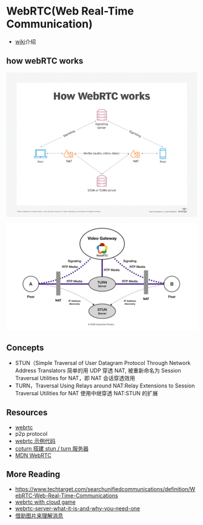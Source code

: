 # WebRTC(Web Real-Time Communication)

- [wiki](./wiki.md)介绍

## how webRTC works

![](./how_webrtc_works-f.png)

![](./d179997-ivrpowers-turn-stun-screen.005.jpeg)

## Concepts

- STUN（Simple Traversal of User Datagram Protocol Through Network Address Translators 简单的用 UDP 穿透 NAT, 被重新命名为 Session Traversal Utilities for NAT，即 NAT 会话穿透效用
- TURN，Traversal Using Relays around NAT:Relay Extensions to Session Traversal Utilities for NAT 使用中继穿透 NAT:STUN 的扩展

## Resources

- [webrtc](https://webrtc.org/)
- p2p protocol
- [webrtc 示例代码](https://github.com/webrtc/samples)
- [coturn 搭建 stun / turn 服务器](https://juejin.cn/post/6999962039930060837)
- [MDN WebRTC](https://developer.mozilla.org/en-US/docs/Web/API/WebRTC_API)

## More Reading

- https://www.techtarget.com/searchunifiedcommunications/definition/WebRTC-Web-Real-Time-Communications
- [webrtc with cloud game](https://webrtchacks.com/open-source-cloud-gaming-with-webrtc/)
- [webrtc-server-what-it-is-and-why-you-need-one](https://www.wowza.com/blog/webrtc-server-what-it-is-and-why-you-need-one)
- [借助图片来理解消息](https://www.google.com/search?newwindow=1&q=webrtc&tbm=isch&sa=X&ved=2ahUKEwi09Zia6tD_AhVLpVYBHR2wCzEQ0pQJegQICxAB&biw=1920&bih=929&dpr=1#imgrc=5XUS8NrCp72L-M)
